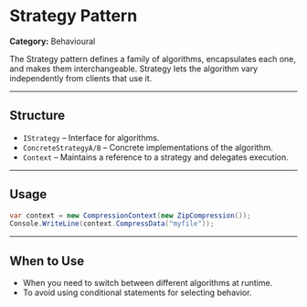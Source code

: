 # Strategy Pattern

**Category:** Behavioural

The Strategy pattern defines a family of algorithms, encapsulates each one, and makes them interchangeable. Strategy lets the algorithm vary independently from clients that use it.

---

## Structure

- `IStrategy` – Interface for algorithms.
- `ConcreteStrategyA/B` – Concrete implementations of the algorithm.
- `Context` – Maintains a reference to a strategy and delegates execution.

---

## Usage

```csharp
var context = new CompressionContext(new ZipCompression());
Console.WriteLine(context.CompressData("myfile"));
```

---

## When to Use

- When you need to switch between different algorithms at runtime.
- To avoid using conditional statements for selecting behavior.